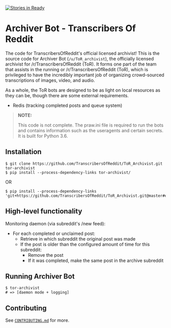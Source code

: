 [![Stories in Ready](https://badge.waffle.io/TranscribersOfReddit/ToR_Archivist.png?label=ready&title=Ready)](http://waffle.io/TranscribersOfReddit/ToR_Archivist)

# Archiver Bot - Transcribers Of Reddit

The code for TranscribersOfReddit's official licensed archivist!
This is the source code for Archiver Bot (`/u/ToR_archivist`), the officially
licensed archivist for /r/TranscribersOfReddit (ToR). It forms one part of the
team that assists in the running or /r/TranscribersOfReddit (ToR), which is
privileged to have the incredibly important job of organizing crowd-sourced
transcriptions of images, video, and audio.

As a whole, the ToR bots are designed to be as light on local resources as they
can be, though there are some external requirements.

- Redis (tracking completed posts and queue system)

> **NOTE:**
>
> This code is not complete. The praw.ini file is required to run the bots and
> contains information such as the useragents and certain secrets. It is built
> for Python 3.6.

## Installation

```
$ git clone https://github.com/TranscribersOfReddit/ToR_Archivist.git tor-archivist
$ pip install --process-dependency-links tor-archivist/
```

OR

```
$ pip install --process-dependency-links 'git+https://github.com/TranscribersOfReddit/ToR_Archivist.git@master#egg=tor_archivist'
```

## High-level functionality

Monitoring daemon (via subreddit's /new feed):

- For each completed or unclaimed post:
   - Retrieve in which subreddit the original post was made
   - If the post is older than the configured amount of time for this subreddit:
     - Remove the post
     - If it was completed, make the same post in the archive subreddit

## Running Archiver Bot

```
$ tor-archivist
# => [daemon mode + logging]
```

## Contributing

See [`CONTRIBUTING.md`](/CONTRIBUTING.md) for more.
